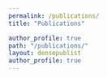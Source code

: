 ```yaml
---
permalink: /publications/
title: "Publications"

author_profile: true
path: "/publications/"
layout: densepublist
author_profile: true
---
```

